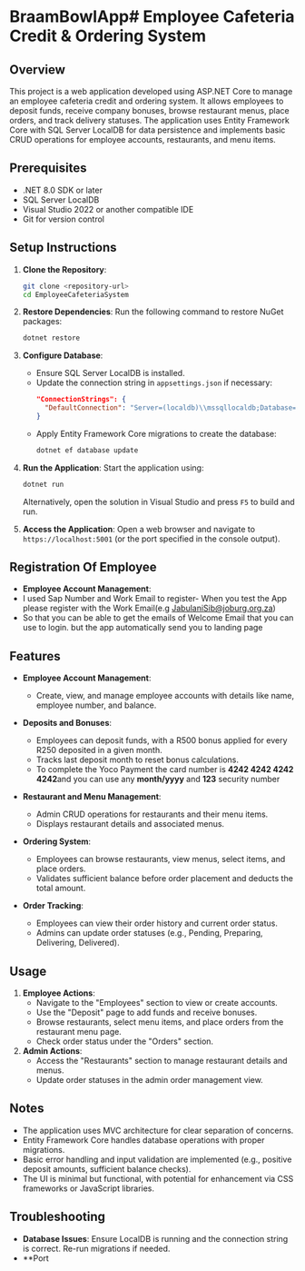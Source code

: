 # BraamBowlApp# Employee Cafeteria Credit & Ordering System

## Overview
This project is a web application developed using ASP.NET Core to manage an employee cafeteria credit and ordering system. It allows employees to deposit funds, receive company bonuses, browse restaurant menus, place orders, and track delivery statuses. The application uses Entity Framework Core with SQL Server LocalDB for data persistence and implements basic CRUD operations for employee accounts, restaurants, and menu items.

## Prerequisites
- .NET 8.0 SDK or later
- SQL Server LocalDB
- Visual Studio 2022 or another compatible IDE
- Git for version control

## Setup Instructions
1. **Clone the Repository**:
   ```bash
   git clone <repository-url>
   cd EmployeeCafeteriaSystem
   ```

2. **Restore Dependencies**:
   Run the following command to restore NuGet packages:
   ```bash
   dotnet restore
   ```

3. **Configure Database**:
   - Ensure SQL Server LocalDB is installed.
   - Update the connection string in `appsettings.json` if necessary:
     ```json
     "ConnectionStrings": {
       "DefaultConnection": "Server=(localdb)\\mssqllocaldb;Database=CafeteriaDb;Trusted_Connection=True;MultipleActiveResultSets=true"
     }
     ```
   - Apply Entity Framework Core migrations to create the database:
     ```bash
     dotnet ef database update
     ```

4. **Run the Application**:
   Start the application using:
   ```bash
   dotnet run
   ```
   Alternatively, open the solution in Visual Studio and press `F5` to build and run.

5. **Access the Application**:
   Open a web browser and navigate to `https://localhost:5001` (or the port specified in the console output).

## Registration Of Employee
- **Employee Account Management**:
- I used Sap Number and Work Email to register- When you test the App please register with the Work Email(e.g JabulaniSib@joburg.org.za)
- So that you can be able to get the emails of Welcome Email that you can use to login. but the app automatically send you to landing page 

## Features
- **Employee Account Management**:
  - Create, view, and manage employee accounts with details like name, employee number, and balance.
- **Deposits and Bonuses**:
  - Employees can deposit funds, with a R500 bonus applied for every R250 deposited in a given month.
  - Tracks last deposit month to reset bonus calculations.
  - To complete the Yoco Payment the card number is **4242 4242 4242 4242**and you can use any **month/yyyy** and **123** security number
    
- **Restaurant and Menu Management**:
  - Admin CRUD operations for restaurants and their menu items.
  - Displays restaurant details and associated menus.
- **Ordering System**:
  - Employees can browse restaurants, view menus, select items, and place orders.
  - Validates sufficient balance before order placement and deducts the total amount.
- **Order Tracking**:
  - Employees can view their order history and current order status.
  - Admins can update order statuses (e.g., Pending, Preparing, Delivering, Delivered).

## Usage
1. **Employee Actions**:
   - Navigate to the "Employees" section to view or create accounts.
   - Use the "Deposit" page to add funds and receive bonuses.
   - Browse restaurants, select menu items, and place orders from the restaurant menu page.
   - Check order status under the "Orders" section.
2. **Admin Actions**:
   - Access the "Restaurants" section to manage restaurant details and menus.
   - Update order statuses in the admin order management view.

## Notes
- The application uses MVC architecture for clear separation of concerns.
- Entity Framework Core handles database operations with proper migrations.
- Basic error handling and input validation are implemented (e.g., positive deposit amounts, sufficient balance checks).
- The UI is minimal but functional, with potential for enhancement via CSS frameworks or JavaScript libraries.

## Troubleshooting
- **Database Issues**: Ensure LocalDB is running and the connection string is correct. Re-run migrations if needed.
- **Port
